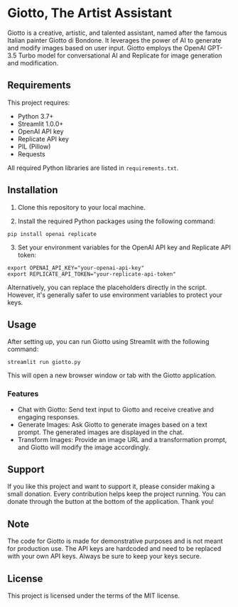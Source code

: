 # Giotto, The Artist Assistant

Giotto is a creative, artistic, and talented assistant, named after the famous Italian painter Giotto di Bondone. It leverages the power of AI to generate and modify images based on user input. Giotto employs the OpenAI GPT-3.5 Turbo model for conversational AI and Replicate for image generation and modification.

## Requirements

This project requires:

- Python 3.7+
- Streamlit 1.0.0+
- OpenAI API key
- Replicate API key
- PIL (Pillow)
- Requests

All required Python libraries are listed in `requirements.txt`.

## Installation

1. Clone this repository to your local machine.

2. Install the required Python packages using the following command:
```shell
pip install openai replicate
```

3. Set your environment variables for the OpenAI API key and Replicate API token:

```shell
export OPENAI_API_KEY="your-openai-api-key"
export REPLICATE_API_TOKEN="your-replicate-api-token"
```

Alternatively, you can replace the placeholders directly in the script. However, it's generally safer to use environment variables to protect your keys.

## Usage

After setting up, you can run Giotto using Streamlit with the following command:

```shell
streamlit run giotto.py
```

This will open a new browser window or tab with the Giotto application.

### Features

- Chat with Giotto: Send text input to Giotto and receive creative and engaging responses.
- Generate Images: Ask Giotto to generate images based on a text prompt. The generated images are displayed in the chat.
- Transform Images: Provide an image URL and a transformation prompt, and Giotto will modify the image accordingly.

## Support

If you like this project and want to support it, please consider making a small donation. Every contribution helps keep the project running. You can donate through the button at the bottom of the application. Thank you!

## Note

The code for Giotto is made for demonstrative purposes and is not meant for production use. The API keys are hardcoded and need to be replaced with your own API keys. Always be sure to keep your keys secure.

## License

This project is licensed under the terms of the MIT license.